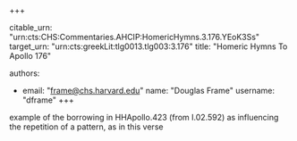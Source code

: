 +++


citable_urn: "urn:cts:CHS:Commentaries.AHCIP:HomericHymns.3.176.YEoK3Ss"
target_urn: "urn:cts:greekLit:tlg0013.tlg003:3.176"
title: "Homeric Hymns To Apollo 176"

authors:
- email: "frame@chs.harvard.edu"
  name: "Douglas Frame"
  username: "dframe"
+++

<p>example of the borrowing in HHApollo.423 (from I.02.592) as influencing the repetition of a pattern, as in this verse</p>